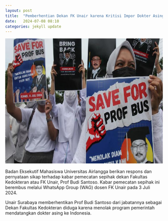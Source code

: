 ```yaml
---
layout: post
title:  "Pemberhentian Dekan FK Unair karena Kritisi Impor Dokter Asing"
date:   2024-07-08 08:10 
categories: jekyll update
---
```

<img src="/assets/images/1316190_720.jpg" alt="1316190_720.jpg" width="700" height="400">

Badan Eksekutif Mahasiswa Universitas Airlangga berikan respons dan pernyataan
sikap terhadap kabar pemecatan sepihak dekan Fakultas Kedokteran atau FK
Unair, Prof Budi Santoso. Kabar pemecatan sepihak ini berembus melalui
WhatsApp Group (WAG) dosen FK Unair pada 3 Juli 2024.  
  
Unair Surabaya memberhentikan Prof Budi Santoso dari jabatannya sebagai Dekan
Fakultas Kedokteran diduga karena menolak program pemerintah mendatangkan
dokter asing ke Indonesia.  
  
  

